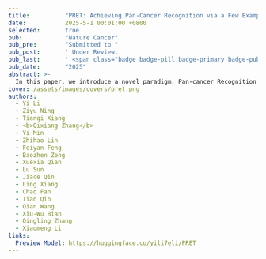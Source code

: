 ```yaml
---
title:          "PRET: Achieving Pan-Cancer Recognition via a Few Examples Without Training"
date:           2025-5-1 00:01:00 +0800
selected:       true
pub:            "Nature Cancer"
pub_pre:        "Submitted to "
pub_post:       ' Under Review.'
pub_last:       ' <span class="badge badge-pill badge-primary badge-publication">WSI Analysis</span>'
pub_date:       "2025"
abstract: >-
  In this paper, we introduce a novel paradigm, Pan-cancer Recognition via Examples without Training (PRET). The proposed PRET learns from a few examples during the inference phase without model fine-tuning, offering a flexible, scalable, and effective solution to recognize cancers across diverse organs, hospitals, and tasks using a single model only. Through extensive evaluations across international hospitals and diverse benchmarks, our method outperforms existing approaches across 20 tasks, achieving performances over 97% on 15 benchmarks at a maximum improvement of 36.76%.
cover: /assets/images/covers/pret.png
authors:
  - Yi Li
  - Ziyu Ning
  - Tianqi Xiang
  - <b>Qixiang Zhang</b>
  - Yi Min
  - Zhihao Lin
  - Feiyan Feng
  - Baozhen Zeng
  - Xuexia Qian
  - Lu Sun
  - Jiace Qin
  - Ling Xiang
  - Chao Fan
  - Tian Qin
  - Qian Wang
  - Xiu-Wu Bian
  - Qingling Zhang
  - Xiaomeng Li
links:
  Preview Model: https://huggingface.co/yili7eli/PRET
---
```

